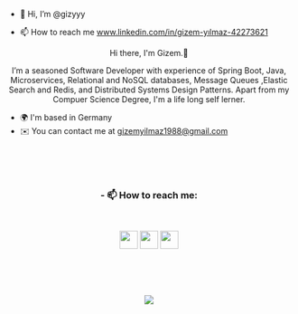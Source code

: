 - 👋 Hi, I’m @gizyyy

- 📫 How to reach me www.linkedin.com/in/gizem-yılmaz-42273621


<!---
gizyyy/gizyyy is a ✨ special ✨ repository because its `README.md` (this file) appears on your GitHub profile.
You can click the Preview link to take a look at your changes.
--->


<div align="center">

Hi there, I'm Gizem.👋

I’m a seasoned Software Developer with experience of Spring Boot, Java, Microservices, Relational and NoSQL databases, Message Queues ,Elastic Search and Redis, and Distributed Systems Design Patterns. Apart from my Compuer Science Degree, I'm a life long self lerner.

</div>

* 🌍  I'm based in Germany
* ✉️  You can contact me at [gizemyilmaz1988@gmail.com](mailto:gizemyilmaz1988@gmail.com)

</br></br></br>

### <h3 align="center"> - 📫 How to reach me:   </h3><br>

<p align="center"> <a href="https://www.github.com/gizyyy" target="_blank" rel="noreferrer"><img src="https://raw.githubusercontent.com/danielcranney/readme-generator/main/public/icons/socials/github.svg" width="32" height="32" /></a>
<a href="http://www.instagram.com/justanordinarygizem" target="_blank" rel="noreferrer"><img src="https://raw.githubusercontent.com/danielcranney/readme-generator/main/public/icons/socials/instagram.svg" width="32" height="32" /></a> <a href="https://www.linkedin.com/in/gizem-yilmaz-42273621/" target="_blank" rel="noreferrer"><img src="https://raw.githubusercontent.com/danielcranney/readme-generator/main/public/icons/socials/linkedin.svg" width="32" height="32" /></a></p>

<div align="center">

</br></br></br>

<div align="center">

![](https://komarev.com/ghpvc/?username=gizyyy&color=blueviolet&style=for-the-badge&label=stalker)

</div>
